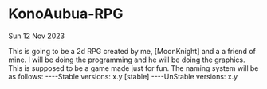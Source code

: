 # KonoAubua-RPG

Sun 12 Nov 2023

This is going to be a 2d RPG created by me, [MoonKnight] and a a friend of mine. I will be doing the programming and he will be doing the graphics. This is supposed to be a game made just for fun. The naming system will be as follows:
----Stable versions: x.y [stable]
----UnStable versions: x.y
